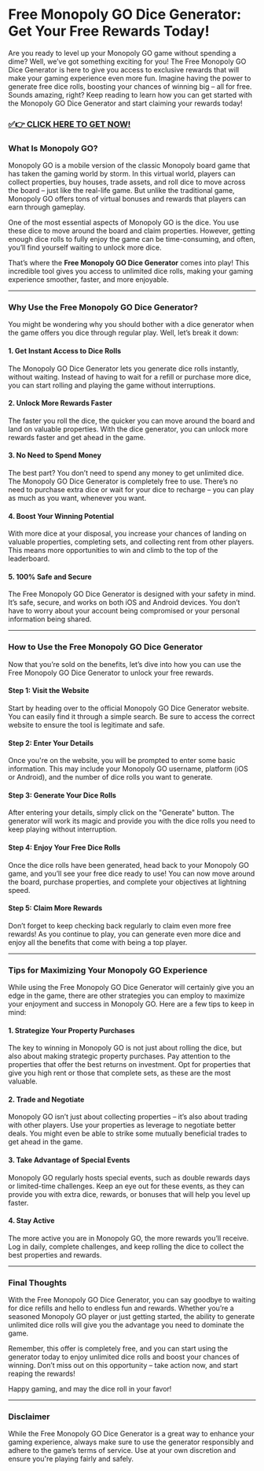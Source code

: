 # Free Monopoly GO Dice Generator: Get Your Free Rewards Today!

Are you ready to level up your Monopoly GO game without spending a dime? Well, we’ve got something exciting for you! The Free Monopoly GO Dice Generator is here to give you access to exclusive rewards that will make your gaming experience even more fun. Imagine having the power to generate free dice rolls, boosting your chances of winning big – all for free. Sounds amazing, right? Keep reading to learn how you can get started with the Monopoly GO Dice Generator and start claiming your rewards today!

### [✅👉 CLICK HERE TO GET NOW!](https://freerewards.xyz/monopoly/go/)

### What Is Monopoly GO?

Monopoly GO is a mobile version of the classic Monopoly board game that has taken the gaming world by storm. In this virtual world, players can collect properties, buy houses, trade assets, and roll dice to move across the board – just like the real-life game. But unlike the traditional game, Monopoly GO offers tons of virtual bonuses and rewards that players can earn through gameplay.

One of the most essential aspects of Monopoly GO is the dice. You use these dice to move around the board and claim properties. However, getting enough dice rolls to fully enjoy the game can be time-consuming, and often, you’ll find yourself waiting to unlock more dice.

That’s where the **Free Monopoly GO Dice Generator** comes into play! This incredible tool gives you access to unlimited dice rolls, making your gaming experience smoother, faster, and more enjoyable.

---

### Why Use the Free Monopoly GO Dice Generator?

You might be wondering why you should bother with a dice generator when the game offers you dice through regular play. Well, let’s break it down:

#### 1. **Get Instant Access to Dice Rolls**
The Monopoly GO Dice Generator lets you generate dice rolls instantly, without waiting. Instead of having to wait for a refill or purchase more dice, you can start rolling and playing the game without interruptions.

#### 2. **Unlock More Rewards Faster**
The faster you roll the dice, the quicker you can move around the board and land on valuable properties. With the dice generator, you can unlock more rewards faster and get ahead in the game.

#### 3. **No Need to Spend Money**
The best part? You don’t need to spend any money to get unlimited dice. The Monopoly GO Dice Generator is completely free to use. There’s no need to purchase extra dice or wait for your dice to recharge – you can play as much as you want, whenever you want.

#### 4. **Boost Your Winning Potential**
With more dice at your disposal, you increase your chances of landing on valuable properties, completing sets, and collecting rent from other players. This means more opportunities to win and climb to the top of the leaderboard.

#### 5. **100% Safe and Secure**
The Free Monopoly GO Dice Generator is designed with your safety in mind. It’s safe, secure, and works on both iOS and Android devices. You don’t have to worry about your account being compromised or your personal information being shared.

---

### How to Use the Free Monopoly GO Dice Generator

Now that you’re sold on the benefits, let’s dive into how you can use the Free Monopoly GO Dice Generator to unlock your free rewards.

#### Step 1: Visit the Website
Start by heading over to the official Monopoly GO Dice Generator website. You can easily find it through a simple search. Be sure to access the correct website to ensure the tool is legitimate and safe.

#### Step 2: Enter Your Details
Once you're on the website, you will be prompted to enter some basic information. This may include your Monopoly GO username, platform (iOS or Android), and the number of dice rolls you want to generate.

#### Step 3: Generate Your Dice Rolls
After entering your details, simply click on the "Generate" button. The generator will work its magic and provide you with the dice rolls you need to keep playing without interruption.

#### Step 4: Enjoy Your Free Dice Rolls
Once the dice rolls have been generated, head back to your Monopoly GO game, and you’ll see your free dice ready to use! You can now move around the board, purchase properties, and complete your objectives at lightning speed.

#### Step 5: Claim More Rewards
Don’t forget to keep checking back regularly to claim even more free rewards! As you continue to play, you can generate even more dice and enjoy all the benefits that come with being a top player.

---

### Tips for Maximizing Your Monopoly GO Experience

While using the Free Monopoly GO Dice Generator will certainly give you an edge in the game, there are other strategies you can employ to maximize your enjoyment and success in Monopoly GO. Here are a few tips to keep in mind:

#### 1. **Strategize Your Property Purchases**
The key to winning in Monopoly GO is not just about rolling the dice, but also about making strategic property purchases. Pay attention to the properties that offer the best returns on investment. Opt for properties that give you high rent or those that complete sets, as these are the most valuable.

#### 2. **Trade and Negotiate**
Monopoly GO isn’t just about collecting properties – it’s also about trading with other players. Use your properties as leverage to negotiate better deals. You might even be able to strike some mutually beneficial trades to get ahead in the game.

#### 3. **Take Advantage of Special Events**
Monopoly GO regularly hosts special events, such as double rewards days or limited-time challenges. Keep an eye out for these events, as they can provide you with extra dice, rewards, or bonuses that will help you level up faster.

#### 4. **Stay Active**
The more active you are in Monopoly GO, the more rewards you’ll receive. Log in daily, complete challenges, and keep rolling the dice to collect the best properties and rewards.

---

### Final Thoughts

With the Free Monopoly GO Dice Generator, you can say goodbye to waiting for dice refills and hello to endless fun and rewards. Whether you’re a seasoned Monopoly GO player or just getting started, the ability to generate unlimited dice rolls will give you the advantage you need to dominate the game.

Remember, this offer is completely free, and you can start using the generator today to enjoy unlimited dice rolls and boost your chances of winning. Don’t miss out on this opportunity – take action now, and start reaping the rewards!

Happy gaming, and may the dice roll in your favor!

---

### Disclaimer

While the Free Monopoly GO Dice Generator is a great way to enhance your gaming experience, always make sure to use the generator responsibly and adhere to the game’s terms of service. Use at your own discretion and ensure you're playing fairly and safely.
